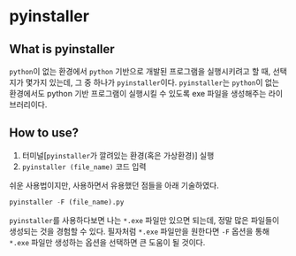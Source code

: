 # pyinstaller

## What is pyinstaller
`python`이 없는 환경에서 `python` 기반으로 개발된 프로그램을 실행시키려고 할 때, 선택지가 몇가지 있는데, 그 중 하나가 `pyinstaller`이다. `pyinstaller`는 `python`이 없는 환경에서도 python 기반 프로그램이 실행시킬 수 있도록 exe 파일을 생성해주는 라이브러리이다.

## How to use?

1. 터미널[`pyinstaller`가 깔려있는 환경(혹은 가상환경)] 실행
2. `pyinstaller (file_name)` 코드 입력

쉬운 사용법이지만, 사용하면서 유용했던 점들을 아래 기술하였다.

```python
pyinstaller -F (file_name).py
```

`pyinstaller`를 사용하다보면 나는 `*.exe` 파일만 있으면 되는데, 정말 많은 파일들이 생성되는 것을 경험할 수 있다. 필자처럼 `*.exe` 파일만을 원한다면 `-F` 옵션을 통해 `*.exe` 파일만 생성하는 옵션을 선택하면 큰 도움이 될 것이다.
